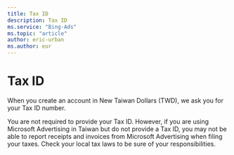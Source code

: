 ```yaml
---
title: Tax ID
description: Tax ID
ms.service: "Bing-Ads"
ms.topic: "article"
author: eric-urban
ms.author: eur
---
```


# Tax ID

When you create an account in New Taiwan Dollars (TWD), we ask you for your Tax ID number.

You are not required to provide your Tax ID. However, if you are using Microsoft Advertising in Taiwan but do not provide a Tax ID, you may not be able to report receipts and invoices from Microsoft Advertising when filing your taxes. Check your local tax laws to be sure of your responsibilities.


